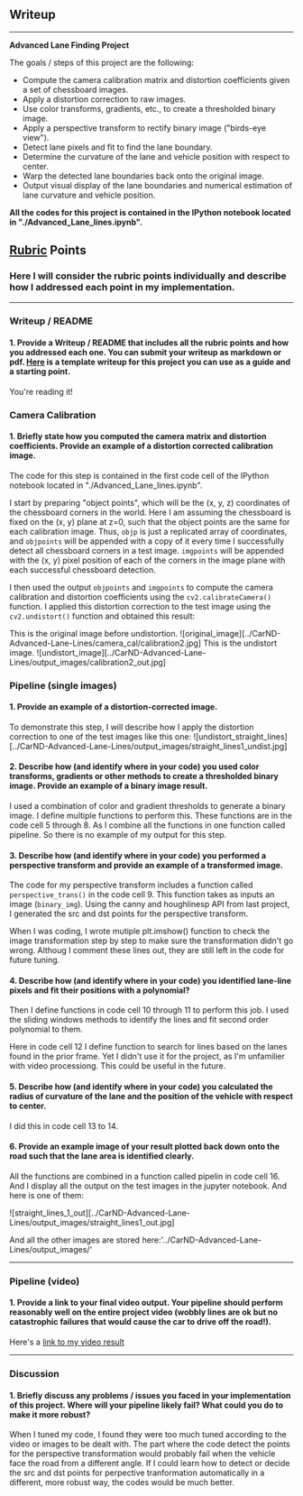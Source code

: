 ## Writeup


---

**Advanced Lane Finding Project**

The goals / steps of this project are the following:

* Compute the camera calibration matrix and distortion coefficients given a set of chessboard images.
* Apply a distortion correction to raw images.
* Use color transforms, gradients, etc., to create a thresholded binary image.
* Apply a perspective transform to rectify binary image ("birds-eye view").
* Detect lane pixels and fit to find the lane boundary.
* Determine the curvature of the lane and vehicle position with respect to center.
* Warp the detected lane boundaries back onto the original image.
* Output visual display of the lane boundaries and numerical estimation of lane curvature and vehicle position.

[//]: # (Image References)

[image1]: ../CarND-Advanced-Lane-Lines/output_images/straight_lines1_out.jpg
[image2]: ../CarND-Advanced-Lane-Lines/output_images/straight_lines2_out.jpg
[image3]: ../CarND-Advanced-Lane-Lines/output_images/test1_out.jpg
[image4]: ../CarND-Advanced-Lane-Lines/output_images/test2_out.jpg
[image5]: ../CarND-Advanced-Lane-Lines/output_images/test3_out.jpg
[image6]: ../CarND-Advanced-Lane-Lines/output_images/test5_out.jpg
[image7]: ../CarND-Advanced-Lane-Lines/output_images/test6_out.jpg
[image8]: ../CarND-Advanced-Lane-Lines/output_images/test4_out.jpg
[video1]: ../CarND-Advanced-Lane-Lines/output_video/project_video_output.mp4


**All the codes for this project is contained in the IPython notebook located in "./Advanced_Lane_lines.ipynb".**

## [Rubric](https://review.udacity.com/#!/rubrics/571/view) Points

### Here I will consider the rubric points individually and describe how I addressed each point in my implementation.  

---

### Writeup / README

#### 1. Provide a Writeup / README that includes all the rubric points and how you addressed each one.  You can submit your writeup as markdown or pdf.  [Here](https://github.com/udacity/CarND-Advanced-Lane-Lines/blob/master/writeup_template.md) is a template writeup for this project you can use as a guide and a starting point.  

You're reading it!



### Camera Calibration

#### 1. Briefly state how you computed the camera matrix and distortion coefficients. Provide an example of a distortion corrected calibration image.

The code for this step is contained in the first code cell of the IPython notebook located in "./Advanced_Lane_lines.ipynb".

I start by preparing "object points", which will be the (x, y, z) coordinates of the chessboard corners in the world. Here I am assuming the chessboard is fixed on the (x, y) plane at z=0, such that the object points are the same for each calibration image.  Thus, `objp` is just a replicated array of coordinates, and `objpoints` will be appended with a copy of it every time I successfully detect all chessboard corners in a test image.  `imgpoints` will be appended with the (x, y) pixel position of each of the corners in the image plane with each successful chessboard detection.  

I then used the output `objpoints` and `imgpoints` to compute the camera calibration and distortion coefficients using the `cv2.calibrateCamera()` function.  I applied this distortion correction to the test image using the `cv2.undistort()` function and obtained this result: 

This is the original image before undistortion.
![original_image][../CarND-Advanced-Lane-Lines/camera_cal/calibration2.jpg]
This is the undistort image.
![undistort_image][../CarND-Advanced-Lane-Lines/output_images/calibration2_out.jpg]

### Pipeline (single images)

#### 1. Provide an example of a distortion-corrected image.

To demonstrate this step, I will describe how I apply the distortion correction to one of the test images like this one:
![undistort_straight_lines][../CarND-Advanced-Lane-Lines/output_images/straight_lines1_undist.jpg]

#### 2. Describe how (and identify where in your code) you used color transforms, gradients or other methods to create a thresholded binary image.  Provide an example of a binary image result.

I used a combination of color and gradient thresholds to generate a binary image. I define multiple functions to perform this. These functions are in the code cell 5 through 8. As I combine all the functions in one function called pipeline. So there is no example of my output for this step.


#### 3. Describe how (and identify where in your code) you performed a perspective transform and provide an example of a transformed image.

The code for my perspective transform includes a function called `perspective_trans()` in the code cell 9.  This function takes as inputs an image (`binary_img`). Using the canny and houghlinesp API from last project, I generated the src and dst points for the perspective transform.

When I was coding, I wrote mutiple plt.imshow() function to check the image transformation step by step to make sure the transformation didn't go wrong. Althoug I comment these lines out, they are still left in the code for future tuning.


#### 4. Describe how (and identify where in your code) you identified lane-line pixels and fit their positions with a polynomial?

Then I define functions in code cell 10 through 11 to perform this job. I used the sliding windows methods to identify the lines and fit second order polynomial to them.

Here in code cell 12 I define function to search for lines based on the lanes found in the prior frame. Yet I didn't use it for the project, as I'm unfamilier with video processiong. This could be useful in the future.

#### 5. Describe how (and identify where in your code) you calculated the radius of curvature of the lane and the position of the vehicle with respect to center.

I did this in code cell 13 to 14.

#### 6. Provide an example image of your result plotted back down onto the road such that the lane area is identified clearly.

All the functions are combined in a function called pipelin in code cell 16. And I display all the output on the test images in the jupyter notebook. And here is one of them:

![straight_lines_1_out][../CarND-Advanced-Lane-Lines/output_images/straight_lines1_out.jpg]

And all the other images are stored here:'../CarND-Advanced-Lane-Lines/output_images/'

---

### Pipeline (video)

#### 1. Provide a link to your final video output.  Your pipeline should perform reasonably well on the entire project video (wobbly lines are ok but no catastrophic failures that would cause the car to drive off the road!).

Here's a [link to my video result](../CarND-Advanced-Lane-Lines/output_video/project_video_output.mp4)

---

### Discussion

#### 1. Briefly discuss any problems / issues you faced in your implementation of this project.  Where will your pipeline likely fail?  What could you do to make it more robust?

When I tuned my code, I found they were too much tuned according to the video or images to be dealt with. The part where the code detect the points for the perspective transformation would probably fail when the vehicle face the road from a different angle. If I could learn how to detect or decide the src and dst points for perpective tranformation automatically in a different, more robust way, the codes would be much better.
